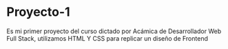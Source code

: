 # Proyecto-1
Es mi primer proyecto del curso dictado por Acámica de Desarrollador Web Full Stack, utilizamos HTML Y CSS para replicar un diseño de Frontend
